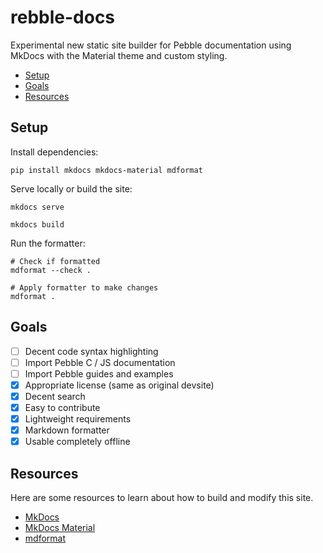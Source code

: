 # rebble-docs

Experimental new static site builder for Pebble documentation using MkDocs with
the Material theme and custom styling.

- [Setup](#setup)
- [Goals](#goals)
- [Resources](#resources)

## Setup

Install dependencies:

```
pip install mkdocs mkdocs-material mdformat
```

Serve locally or build the site:

```
mkdocs serve
```

```
mkdocs build
```

Run the formatter:

```
# Check if formatted
mdformat --check .

# Apply formatter to make changes
mdformat .
```

## Goals

- [ ] Decent code syntax highlighting
- [ ] Import Pebble C / JS documentation
- [ ] Import Pebble guides and examples
- [x] Appropriate license (same as original devsite)
- [x] Decent search
- [x] Easy to contribute
- [x] Lightweight requirements
- [x] Markdown formatter
- [x] Usable completely offline

## Resources

Here are some resources to learn about how to build and modify this site.

- [MkDocs](https://www.mkdocs.org/)
- [MkDocs Material](https://squidfunk.github.io/mkdocs-material/setup/)
- [mdformat](https://github.com/hukkin/mdformat)

